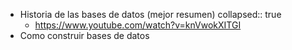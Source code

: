 - Historia de las bases de datos  (mejor resumen)
  collapsed:: true
	- https://www.youtube.com/watch?v=knVwokXITGI
- Como construir bases de datos